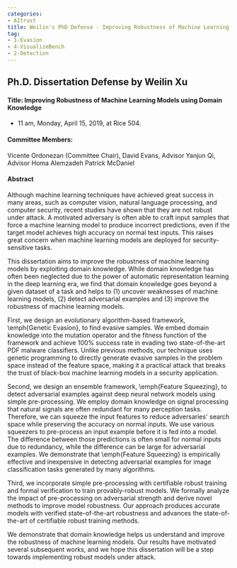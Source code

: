 ```yaml
---
categories:
- AItrust
title: Weilin's PhD Defense - Improving Robustness of Machine Learning Models using Domain Knowledge
tag:
- 1-Evasion
- 4-VisualizeBench
- 2-Detection
---
```


## Ph.D. Dissertation Defense by Weilin Xu

#### Title: Improving Robustness of Machine Learning Models using Domain Knowledge

+ 11 am, Monday, April 15, 2019, at Rice 504.

####  Committee Members: 
Vicente Ordonezan (Committee Chair), 
David Evans, Advisor
Yanjun Qi, Advisor
Homa Alemzadeh
Patrick McDaniel


#### Abstract 
Although machine learning techniques have achieved great success in many areas, such as computer vision, natural language processing, and computer security, recent studies have shown that they are not robust under attack. A motivated adversary is often able to craft input samples that force a machine learning model to produce incorrect predictions, even if the target model achieves high accuracy on normal test inputs. This raises great concern when machine learning models are deployed for security-sensitive tasks. 

This dissertation aims to improve the robustness of machine learning models by exploiting domain knowledge. While domain knowledge has often been neglected due to the power of automatic representation learning in the deep learning era, we find that domain knowledge goes beyond a given dataset of a task and helps to (1) uncover weaknesses of machine learning models, (2) detect adversarial examples and (3) improve the robustness of machine learning models.

First, we design an evolutionary algorithm-based framework, \emph{Genetic Evasion}, to find evasive samples. We embed domain knowledge into the mutation operator and the fitness function of the framework and achieve 100% success rate in evading two state-of-the-art PDF malware classifiers. Unlike previous methods, our technique uses genetic programming to directly generate evasive samples in the problem space instead of the feature space, making it a practical attack that breaks the trust of black-box machine learning models in a security application.

Second, we design an ensemble framework, \emph{Feature Squeezing}, to detect adversarial examples against deep neural network models using simple pre-processing. We employ domain knowledge on signal processing that natural signals are often redundant for many perception tasks. Therefore, we can squeeze the input features to reduce adversaries' search space while preserving the accuracy on normal inputs. 
We use various squeezers to pre-process an input example before it is fed into a model. The difference between those predictions is often small for normal inputs due to redundancy, while the difference can be large for adversarial examples. We demonstrate that \emph{Feature Squeezing} is empirically effective and inexpensive in detecting adversarial examples for image classification tasks generated by many algorithms.

Third, we incorporate simple pre-processing with certifiable robust training and formal verification to train provably-robust models. We formally analyze the impact of pre-processing on adversarial strength and derive novel methods to improve model robustness. Our approach produces accurate models with verified state-of-the-art robustness and advances the state-of-the-art of certifiable robust training methods.

We demonstrate that domain knowledge helps us understand and improve the robustness of machine learning models. Our results have motivated several subsequent works, and we hope this dissertation will be a step towards implementing robust models under attack.